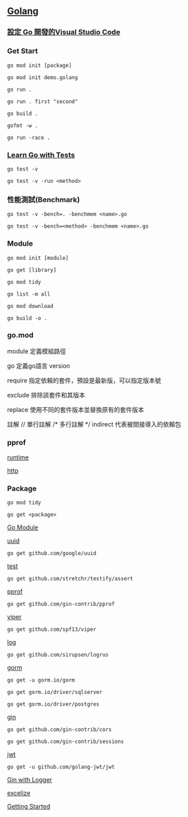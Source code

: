 ## [Golang](https://marketplace.visualstudio.com/items?itemName=golang.Go)

### [設定 Go 開發的Visual Studio Code](https://docs.microsoft.com/zh-tw/azure/developer/go/configure-visual-studio-code)

### Get Start

`go mod init [package]`

`go mod init demo.golang`

`go run .`

`go run . first "second"`

`go build .`

`gofmt -w .`

`go run -race .`

### [Learn Go with Tests](https://quii.gitbook.io/learn-go-with-tests/)

`go test -v`

`go test -v -run <method>`

### 性能測試(Benchmark)

`go test -v -bench=. -benchmem <name>.go`

`go test -v -bench=<method> -benchmem <name>.go`

### Module

`go mod init [module]`

`go get [library]`

`go mod tidy`

`go list -m all`

`go mod download`

`go build -o .`

### go.mod

module
定義模組路徑

go
定義go語言 version

require
指定依賴的套件，預設是最新版，可以指定版本號

exclude
排除該套件和其版本

replace
使用不同的套件版本並替換原有的套件版本

註解
// 單行註解
/* 多行註解 */
indirect 代表被間接導入的依賴包

### pprof

[runtime](https://pkg.go.dev/runtime/pprof)

[http](https://pkg.go.dev/net/http/pprof)

### Package

`go mod tidy`

`go get <package>`

[Go Module](https://proxy.golang.org/)

[uuid](https://github.com/google/uuid)

`go get github.com/google/uuid`

[test](https://github.com/stretchr/testify/assert)

`go get github.com/stretchr/testify/assert`

[pprof]([github.com/gin-contrib/pprof](https://github.com/gin-contrib/pprof))

`go get github.com/gin-contrib/pprof`

[viper](https://pkg.go.dev/github.com/spf13/viper)

`go get github.com/spf13/viper`

[log](https://github.com/sirupsen/logrus)

`go get github.com/sirupsen/logrus`

[gorm](https://gorm.io/)

`go get -u gorm.io/gorm`

`go get gorm.io/driver/sqlserver`

`go get gorm.io/driver/postgres`

[gin](https://github.com/gin-gonic/gin/blob/master/README.md)

`go get github.com/gin-contrib/cors`

`go get github.com/gin-contrib/sessions`

[jwt](https://github.com/golang-jwt/jwt)

`go get -u github.com/golang-jwt/jwt`

[Gin with Logger](https://ithelp.ithome.com.tw/articles/10280560)

[excelize](https://github.com/qax-os/excelize)

[Getting Started](https://pjchender.dev/golang/go-getting-started/)
